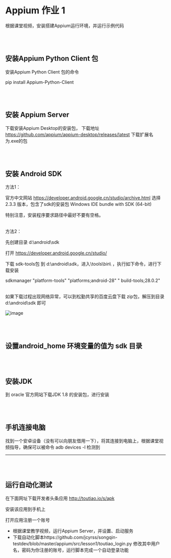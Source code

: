 
# Appium 作业 1 

根据课堂视频，安装搭建Appium运行环境，并运行示例代码

<br><br>
## 安装Appium Python Client 包

安装Appium Python Client 包的命令

pip install Appium-Python-Client


<br><br>
## 安装 Appium Server 

下载安装Appium Desktop的安装包，
下载地址 https://github.com/appium/appium-desktop/releases/latest
下载扩展名为.exe的包


<br><br>
## 安装 Android SDK

方法1：

官方中文网站
https://developer.android.google.cn/studio/archive.html
选择2.3.3 版本，包含了sdk的安装包 Windows IDE bundle with SDK (64-bit)

特别注意，安装程序要求路径中最好不要有空格。

<br>
方法2：


先创建目录 d:\android\sdk

打开 https://developer.android.google.cn/studio/

下载 sdk-tools包 到  d:\android\sdk，进入\tools\bin\ ，执行如下命令，进行下载安装

sdkmanager "platform-tools" "platforms;android-28" " build-tools;28.0.2"


<br>
如果下载过程出现网络异常，可以到松勤共享的百度云盘下载 zip包，解压到目录  d:\android\sdk 即可

![image](https://user-images.githubusercontent.com/10496014/43395777-eb115d32-9431-11e8-9612-3a5f245ba5f3.png)


<br><br>
## 设置android_home 环境变量的值为 sdk 目录

<br><br>
## 安装JDK
到 oracle 官方网站下载JDK 1.8 的安装包，进行安装

<br><br>
## 手机连接电脑

找到一个安卓设备（没有可以向朋友借用一下），将其连接到电脑上，根据课堂视频指导，确保可以被命令 adb devices -l 检测到

-----------


<br><br>
## 运行自动化测试


在下面网址下载开发者头条应用 http://toutiao.io/s/apk 

安装该应用到手机上

打开应用注册一个账号<br>
- 根据课堂教学视频，运行Appium Server，并设置、启动服务<br>
- 下载自动化脚本https://github.com/jcyrss/songqin-testdev/blob/master/appium/src/lesson1/toutiao_login.py
修改其中用户名，密码为你注册的账号，运行脚本完成一个自动登录功能




 

